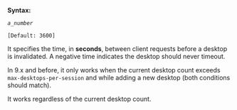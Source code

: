 **Syntax:**

<desktop-timeout>*`a_number`*</desktop-timeout>

`[Default: 3600]`

It specifies the time, in **seconds**, between client requests before a
desktop is invalidated. A negative time indicates the desktop should
never timeout.

In 9.x and before, it only works when the current desktop count exceeds
`max-desktops-per-session` and while adding a new desktop (both
conditions should match).

It works regardless of the current desktop count.
